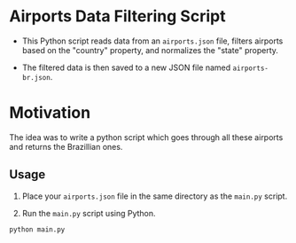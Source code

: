 # Airports Data Filtering Script

- This Python script reads data from an `airports.json` file, filters airports based on the "country" property, and normalizes the "state" property.

- The filtered data is then saved to a new JSON file named `airports-br.json`.

# Motivation

The idea was to write a python script which goes through all these airports and returns the Brazillian ones.

## Usage

1. Place your `airports.json` file in the same directory as the `main.py` script.

2. Run the `main.py` script using Python.

```bash
python main.py
```